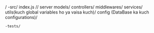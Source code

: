 /
    -src/
        index.js // server
        models/
        controllers/
        middlewares/
        services/
        utils(kuch global variables ho ya vaisa kuch)/
        config (DataBase ka kuch configurations)/

    -tests/